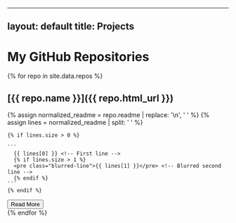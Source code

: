 

---
layout: default
title: Projects
---

# My GitHub Repositories

{% for repo in site.data.repos %}

## [{{ repo.name }}]({{ repo.html_url }})
<div class="code-block-container">
  <div class="code-block-preview styled-code-block" id="preview-{{ repo.name | replace: ' ', '-' | replace: '/', '-' }}">
    {% assign normalized_readme = repo.readme | replace: '\n', '
' %}
{% assign lines = normalized_readme | split: '
' %}

    {% if lines.size > 0 %}

    ```
      {{ lines[0] }} <!-- First line -->
      {% if lines.size > 1 %}
      <pre class="blurred-line">{{ lines[1] }}</pre> <!-- Blurred second line -->
      {% endif %}
    ```
    {% endif %}
  </div>
  <div class="code-block-full styled-code-block" id="full-{{ repo.name | replace: ' ', '-' | replace: '/', '-' }}" style="display: none;">
    ```{{ repo.readme | markdownify }}```
  </div>
  <button class="read-more-button" id="button-{{ repo.name | replace: ' ', '-' | replace: '/', '-' }}" onclick="toggleReadme('{{ repo.name | replace: ' ', '-' | replace: '/', '-' }}')">Read More</button>
</div>
{% endfor %}



<script>


function toggleReadme(repoName) {
  const previewId = `preview-${repoName}`;
  const fullId = `full-${repoName}`;
  const butId = `button-${repoName}`;
  
  const preview = document.getElementById(previewId);
  const full = document.getElementById(fullId);
  const button = document.getElementById(butId);

  if (!preview || !full || !button) {
    console.error(`Elements not found for repoName: ${repoName}`);
    return;
  }

  if (preview.style.display === "none") {
    // Show the preview and hide the full content
    preview.style.display = "block";
    full.style.display = "none";
    button.textContent = "Read More";
  } else {
    // Hide the preview and show the full content
    preview.style.display = "none";
    full.style.display = "block";
    button.textContent = "Show Less";
  }
}



</script>
